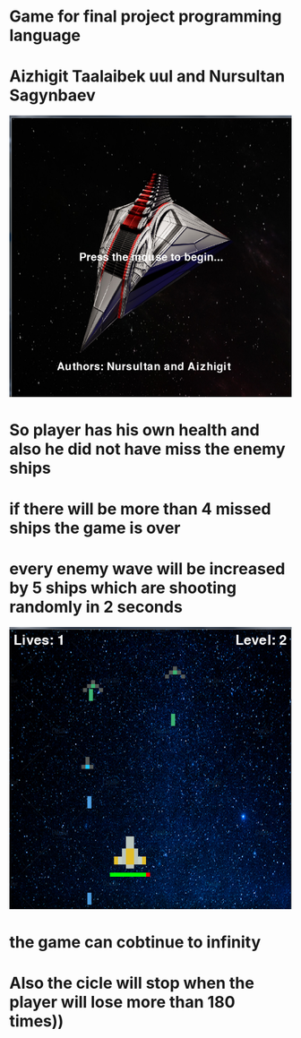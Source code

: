 # Game for final project programming language
# Aizhigit Taalaibek uul and Nursultan Sagynbaev
 ![](https://raw.githubusercontent.com/aizhigit02/Game_for_PL/main/images/1.PNG)
# So player has his own health and also he did not have miss the enemy ships
# if there will be more than 4 missed ships the game is over
# every enemy wave will be increased by 5 ships which are shooting randomly in 2 seconds
![](https://raw.githubusercontent.com/aizhigit02/Game_for_PL/main/images/2.PNG)
# the game can cobtinue to infinity 
# Also the cicle will stop when the player will lose more than 180 times))
